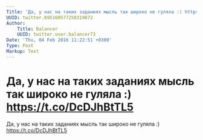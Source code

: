 ```yaml
---
Title: 'Да, у нас на таких заданиях мысль так широко не гуляла :) https://t.co/DcDJhBtTL5'
UUID: twitter.695160577258319872
Author:
    Title: Balancer
    UUID: twitter.user.balancer73
Date: 'Thu, 04 Feb 2016 11:22:51 +0300'
Type: Post
Markup: Text
---
```


# Да, у нас на таких заданиях мысль так широко не гуляла :) https://t.co/DcDJhBtTL5

Да, у нас на таких заданиях мысль так широко не гуляла :)
https://t.co/DcDJhBtTL5